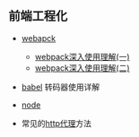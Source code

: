 ## 前端工程化

* [webapck](webpack)

  - [webpack深入使用理解(一)](./webpack/advanced)
  - [webpack深入使用理解(二)](./webpack/advanced1)

* [babel](babel) 转码器使用详解

* [node](nodejs)

* 常见的[http代理](proxy)方法 
